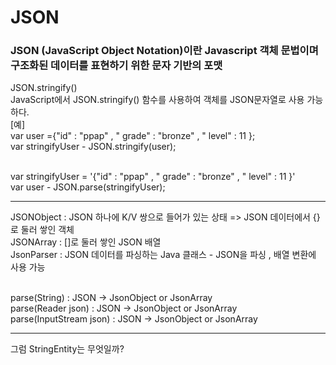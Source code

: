 # JSON
<h3>JSON (JavaScript Object Notation)이란 Javascript 객체 문법이며 구조화된 데이터를 표현하기 위한 문자 기반의 포맷</h3>

JSON.stringify() <br>
JavaScript에서 JSON.stringify() 함수를 사용하여 객체를 JSON문자열로 사용 가능하다.
<br>
[예]<br>
var user ={"id" : "ppap" , " grade" : "bronze" , " level" : 11  };                  <br>
var stringifyUser - JSON.stringify(user);                                           <br>

<br>
var stringifyUser = '{"id" : "ppap" , " grade" : "bronze" , " level" : 11  }'       <br>
var user - JSON.parse(stringifyUser);                                               <br>

<hr>
JSONObject : JSON 하나에 K/V 쌍으로 들어가 있는 상태 => JSON 데이터에서 {}로 둘러 쌓인 객체   <br>
JSONArray : []로 둘러 쌓인 JSON 배열                                                   <br>
JsonParser : JSON 데이터를 파싱하는 Java 클래스 - JSON을 파싱 , 배열 변환에 사용 가능        <br><br>

parse(String) : JSON -> JsonObject or JsonArray                                     <br>
parse(Reader json) : JSON -> JsonObject or JsonArray                                <br>
parse(InputStream json) : JSON -> JsonObject or JsonArray                           <br>

<hr>
그럼 StringEntity는 무엇일까?



